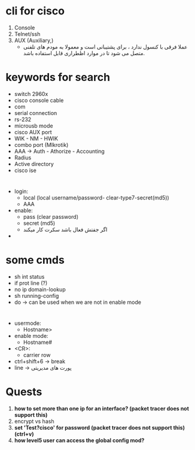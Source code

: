 

# cli for cisco
1. Console
2. Telnet/ssh
3. AUX (Auxiliary,)
	- عملا فرقی با کنسول ندارد ، برای پشتیبانی است و معمولا به مودم های تلفنی متصل می شود تا در موارد اظطراری  قابل استفاده باشد.

# keywords for search
- switch 2960x
- cisco console cable
- com 
- serial connection 
- rs-232
- microusb mode 
- cisco AUX port
- WIK - NM - HWIK
- combo port (MIkrotik)
- AAA -> Auth - Athorize - Accounting
- Radius
- Active directory
- cisco ise

# 
- login:
	- local (local username/password- clear-type7-secret(md5))
	- AAA
- enable:
	- pass (clear password)
	- secret (md5)
	- اگر جفتش فعال باشد سکرت کار میکند
- 
# some cmds
- sh int status
- if prot line (?)
- no ip domain-lookup
- sh running-config
- do -> can be used when we are not in enable mode


# 
- usermode:
	- Hostname>
- enable mode:
	- Hostname#
- \<CR>:
	- carrier row
- ctrl+shift+6 -> break
- line -> پورت های مدیریتی

# Quests
1. **how to set more than one ip for an interface? (packet tracer does not support this)**
2. encrypt vs hash
3. **set 'Test?cisco' for password (packet tracer does not support this) (ctrl+v)**
4. **how level5 user can access the global config mod?**